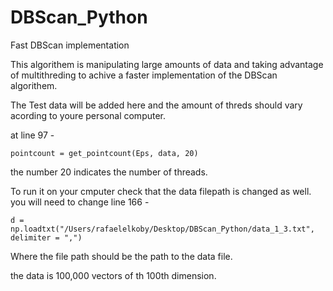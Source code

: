 # DBScan_Python
Fast DBScan implementation


This algorithem is manipulating large amounts of data and 
taking advantage of multithreding to achive a faster implementation of the DBScan algorithem.

The Test data will be added here and the amount of threds should vary acording to youre personal computer.

at line 97  -  

    pointcount = get_pointcount(Eps, data, 20)
    
the number 20 indicates the number of threads. 


To run it on your cmputer check that the data filepath is changed as well.
you will need to change line 166 - 

    d = np.loadtxt("/Users/rafaelelkoby/Desktop/DBScan_Python/data_1_3.txt", delimiter = ",")
    
Where the file path should be the path to the data file. 


the data is 100,000 vectors of th 100th dimension. 
